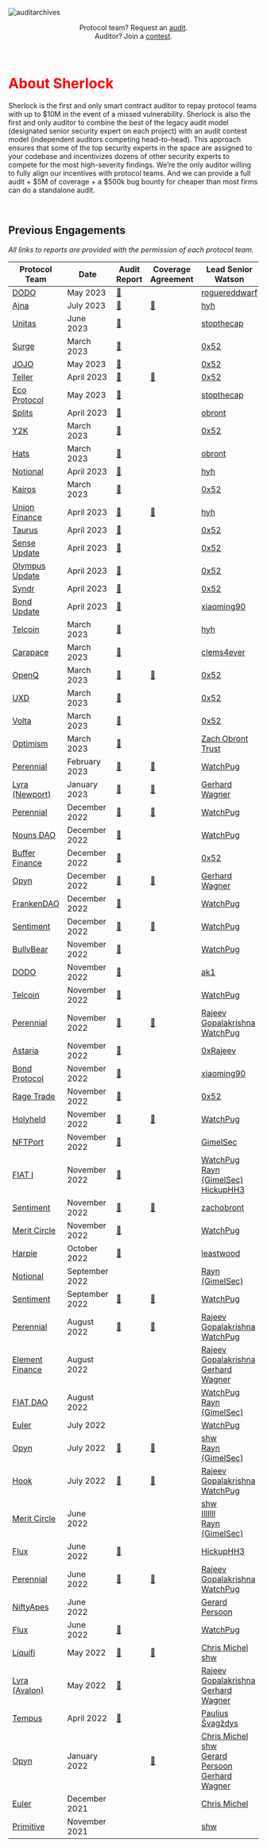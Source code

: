 ![auditarchives](https://user-images.githubusercontent.com/48841281/189038406-be97b3f3-4e2e-48c7-a434-3e06328820aa.png)

<p align="center">
  Protocol team? Request an <a href="https://forms.gle/HgoVZzSVkKyfrprV9">audit</a>. <br> Auditor? Join a
  <a href="https://app.sherlock.xyz/audits">contest</a>.
</p>

<br>



<h1 class="center" style="color:red"> About Sherlock </h1>

Sherlock is the first and only smart contract auditor to repay protocol teams with up to $10M in the event of a missed vulnerability. Sherlock is also the first and only auditor to combine the best of the legacy audit model (designated senior security expert on each project) with an audit contest model (independent auditors competing head-to-head). This approach ensures that some of the top security experts in the space are assigned to your codebase and incentivizes dozens of other security experts to compete for the most high-severity findings. We’re the only auditor willing to fully align our incentives with protocol teams. And we can provide a full audit + $5M of coverage + a $500k bug bounty for cheaper than most firms can do a standalone audit.

<br>

## Previous Engagements
*All links to reports are provided with the permission of each protocol team.*

| Protocol Team | Date | Audit Report | Coverage Agreement | Lead Senior Watson |
|---------------|------|--------------|--------------------|--------------------|
[DODO](https://dodoex.io)|May 2023    | [📎](audits/2023.05.12%20-%20Final%20-%20DODO%20Margin%20Trading%20Audit%20Report.pdf)  |   |[roguereddwarf](https://twitter.com/None) |
[Ajna](https://www.ajna.finance/)|July 2023    | [📎](audits/2023.07.15%20-%20Final%20-%20Ajna%20Update%20Audit%20Report.pdf)  |[📎](coverage-agreements/Ajna%20Coverage%20Agreement%202023.07.15.pdf)   |[hyh](https://twitter.com/0xhyh) |
[Unitas](https://unitas.foundation/)|June 2023    | [📎](audits/2023.06.12%20-%20Final%20-%20Unitas%20Protocol%20Audit%20Report.pdf)  |   |[stopthecap](https://twitter.com/None) |
[Surge](https://twitter.com/surge_fi)|March 2023    | [📎](audits/2023.03.02%20-%20Final%20-%20Surge%20Audit%20Report.pdf)  |   |[0x52](https://twitter.com/@IAm0x52) |
[JOJO](https://app.jojo.exchange/trade)|May 2023    | [📎](audits/2023.05.10%20-%20Final%20-%20JOJO%20Exchange%20Audit%20Report.pdf)  |   |[0x52](https://twitter.com/@IAm0x52) |
[Teller](https://teller.org)|April 2023    | [📎](audits/2023.04.22%20-%20Final%20-%20Teller%20Audit%20Report.pdf)  |[📎](coverage-agreements/Teller%20Coverage%20Agreement%202023.07.15.pdf)   |[0x52](https://twitter.com/@IAm0x52) |
[Eco Protocol](https://eco.org/)|May 2023    | [📎](audits/2023.05.25%20-%20Final%20-%20Eco%20Protocol%20Audit%20Report.pdf)  |   |[stopthecap](https://twitter.com/None) |
[Splits](https://www.0xsplits.xyz/)|April 2023    | [📎](audits/2023.04.24%20-%20Final%20-%20Splits%20Audit%20Report.pdf)  |   |[obront](https://twitter.com/zachobront) |
[Y2K](https://www.y2k.finance)|March 2023    | [📎](audits/2023.03.27%20-%20Final%20-%20Y2K%20Audit%20Report.pdf)  |   |[0x52](https://twitter.com/@IAm0x52) |
[Hats](https://www.hatsprotocol.xyz/)|March 2023    | [📎](audits/2023.03.06%20-%20Final%20-%20Hats%20Audit%20Report.pdf)  |   |[obront](https://twitter.com/zachobront) |
[Notional](https://www.notional.finance)|April 2023    | [📎](audits/2023.04.15%20-%20Final%20-%20Notional%20Update%20%233%20Audit%20Report.pdf)  |   |[hyh](https://twitter.com/0xhyh) |
[Kairos](https://www.kairos.loan/)|March 2023    | [📎](audits/2023.03.25%20-%20Final%20-%20Kairos%20Loan%20Audit%20Report.pdf)  |   |[0x52](https://twitter.com/@IAm0x52) |
[Union Finance](https://union.finance/)|April 2023    | [📎](audits/2023.03.21%20-%20Final%20-%20Union%20Finance%20Update%20Audit%20Report.pdf)  | [📎](coverage-agreements/Union%20Finance%20Coverage%20Agreement%202023.06.23.pdf)  |[hyh](https://twitter.com/0xhyh) |
[Taurus](https://www.taurus.loans)|April 2023    | [📎](audits/2023.19.04%20-%20Final%20-%20Taurus%20Audit%20Report.pdf)  |   |[0x52](https://twitter.com/IAm0x52) |
[Sense Update](https://sense.finance)|April 2023    | [📎](audits/2023.18.04%20-%20Final%20-%20Sense%20Update%20Audit%20Report.pdf)  |   |[0x52](https://twitter.com/IAm0x52) |
[Olympus Update](https://www.olympusdao.finance)|April 2023    | [📎](audits/2023.13.04%20-%20Final%20-%20Olympus%20Update%20Audit%20Report.pdf)  |   |[0x52](https://twitter.com/IAm0x52) |
| [Syndr](https://www.syndr.com)|April 2023    | [📎](audits/2023.10.04%20-%20Final%20-%20Syndr%20Audit%20Report.pdf)  |   |[0x52](https://twitter.com/IAm0x52) |
| [Bond Update](https://bondprotocol.finance/)|April 2023    | [📎](audits/2023.04.04%20-%20Final%20-%20Bond%20Protocol%20Update%20Audit%20Report.pdf)  |   |[xiaoming90](https://github.com/xiaoming9090) |
| [Telcoin](https://www.telco.in)|March 2023    | [📎](audits/2023.03.30%20-%20Final%20-%20Telcoin%20Update%20Audit%20Report.pdf)  |   |[hyh](https://twitter.com/0xhyh) |
| [Carapace](https://www.carapace.finance/)|March 2023    | [📎](audits/2023.03.29%20-%20Final%20-%20Carapace%20Audit%20Report.pdf)  |   |[clems4ever](https://www.sherlock.xyz/) |
| [OpenQ](https://openq.dev/)|March 2023    | [📎](audits/2023.03.27%20-%20Final%20-%20OpenQ%20Audit%20Report.pdf)  | [📎](coverage-agreements/OpenQ%20Coverage%20Agreement%202023.06.23.pdf)  |[0x52](https://twitter.com/IAm0x52) |
| [UXD](https://uxd.fi/)|March 2023    | [📎](audits/2023.03.17%20-%20Final%20-%20UXD%20Audit%20Report.pdf)  |   |[0x52](https://twitter.com/IAm0x52) |
| [Volta](https://volta.finance/)|March 2023    | [📎](audits/2023.03.10%20-%20Final%20-%20Volta%20Audit%20Report.pdf)  |   |[0x52](https://twitter.com/IAm0x52) |
| [Optimism](https://www.optimism.io/)|March 2023    | [📎](audits/2023.03.03%20-%20Final%20-%20Optimism%20Bedrock%20Audit%20Report.pdf)  |   |[Zach Obront](https://twitter.com/zachobront) <br> [Trust](https://twitter.com/trust__90)|
| [Perennial](https://www.perennial.finance/)|February 2023    | [📎](audits/2023.02.28%20-%20Final%20-%20Perennial%20February%20Update%20Audit%20Report.pdf)  | [📎](coverage-agreements/Perennial%20Coverage%20Agreement%202023.06.23.pdf)  |[WatchPug](https://twitter.com/WatchPug_) |
| [Lyra (Newport)](https://www.lyra.finance/)|January 2023    |[📎](audits/2023.01.24%20-%20Final%20-%20Lyra%20Audit%20Report.pdf) |[📎](coverage-agreements/Lyra%20Newport%20Coverage%20Agreement%202023.06.23.pdf)   |[Gerhard Wagner](https://twitter.com/g3rh4rdw4gn3r) |
| [Perennial](https://www.perennial.finance/)|December 2022    | [📎](audits/2023.01.22%20-%20Final%20-%20Perennial%20December%20Update%20Audit%20Report.pdf)  | [📎](coverage-agreements/Perennial%20Coverage%20Agreement%202023.06.23.pdf)  |[WatchPug](https://twitter.com/WatchPug_) |
| [Nouns DAO](https://nouns.wtf/)| December 2022    |[📎](audits/2022.12.27%20-%20Final%20-%20Nouns%20DAO%20Audit%20Report.pdf)   |   |[WatchPug](https://twitter.com/WatchPug_) |
| [Buffer Finance](https://buffer.finance/)| December 2022    |[📎](audits/2022.12.08%20-%20Final%20-%20Buffer%20Finance%20Audit%20Report.pdf)   |  |[0x52](https://twitter.com/IAm0x52) |
| [Opyn](https://www.opyn.co/)|December 2022    |[📎](audits/2022.12.09%20-%20Final%20-%20Opyn%20Crab%20Netting%20Audit%20Report.pdf)   | [📎](coverage-agreements/Opyn%20Squeeth%20Coverage%20Agreement%202023.06.23.pdf)  |[Gerhard Wagner](https://twitter.com/g3rh4rdw4gn3r) |
| [FrankenDAO](https://www.3dfrankenpunks.com/)|December 2022    | [📎](audits/2022.12.01%20-%20Final%20-%20Frankendao%20Audit%20Report.pdf) |   |[WatchPug](https://twitter.com/WatchPug_) |
| [Sentiment](https://www.sentiment.xyz/)|December 2022    | [📎](audits/2023.01.24%20-%20Final%20-%20Sentiment%20December%20Update%20Audit%20Report.pdf)  | [📎](coverage-agreements/Sentiment%20Coverage%20Agreement%202023.06.23.pdf) |[WatchPug](https://twitter.com/WatchPug_) |
| [BullvBear](https://bullvbear.xyz/)|November 2022    | [📎](audits/2022.12.12%20-%20Final%20-%20BullvBear%20Audit%20Report.pdf) |   |[WatchPug](https://twitter.com/WatchPug_) |
| [DODO](https://dodoex.io/)|November 2022    | [📎](audits/2022.12.12%20-%20Final%20-%20DODO%20Audit%20Report.pdf) |   |[ak1](https://twitter.com/aktech297) |
| [Telcoin](https://www.telco.in/)|November 2022    | [📎](audits/2022.12.12%20-%20Final%20-%20Telcoin%20Audit%20Report.pdf) |   |[WatchPug](https://twitter.com/WatchPug_) |
| [Perennial](https://www.perennial.finance/)|November 2022    | [📎](audits/2022.12.02%20-%20Final%20-%20Perennial%20November%20Update%20Audit%20Report.pdf)  | [📎](coverage-agreements/Perennial%20Coverage%20Agreement%202023.06.23.pdf)  |[Rajeev Gopalakrishna](https://twitter.com/0xRajeev) <br>[WatchPug](https://twitter.com/WatchPug_) |
| [Astaria](https://astaria.xyz/)|November 2022    | [📎](audits/2022.11.10%20-%20Final%20-%20Astaria%20Audit%20Report.pdf) |   |[0xRajeev](https://twitter.com/0xRajeev) |
| [Bond Protocol](https://bondprotocol.finance/)|November 2022    | [📎](audits/2022.11.29%20-%20Final%20-%20Bond%20Protocol%20Audit%20Report.pdf) |   |[xiaoming90](https://github.com/xiaoming9090) |
| [Rage Trade](https://www.rage.trade/)|November 2022    | [📎](audits/2022.11.28%20-%20Final%20-%20Rage%20Trade%20Audit%20Report.pdf) |   |[0x52](https://twitter.com/IAm0x52) |
| [Holyheld](https://viamover.com/)|November 2022    | [📎](audits/2022.11.22%20-%20Final%20-%20Mover%20Audit%20Report.pdf) | [📎](coverage-agreements/Holyheld%20Coverage%20Agreement%202023.06.23.pdf)  |[WatchPug](https://twitter.com/WatchPug_) |
| [NFTPort](https://www.nftport.xyz/)|November 2022    | [📎](audits/2022.11.16%20-%20Final%20-%20NFTPort%20Audit%20Report.pdf) |   |[GimelSec](https://twitter.com/rayn731) |
| [FIAT I](https://fiatdao.com/)|November 2022    | [📎](audits/2022.11.09%20-%20Final%20-%20FIAT%20I%20Audit%20Report.pdf) |   |[WatchPug](https://twitter.com/WatchPug_) <br> [Rayn (GimelSec)](https://twitter.com/rayn731) <br> [HickupHH3](https://twitter.com/HickupH)|
| [Sentiment](https://www.sentiment.xyz/)|November 2022    | [📎](audits/2023.01.24%20-%20Final%20-%20Sentiment%20November%20Update%20Audit%20Report.pdf)  | [📎](coverage-agreements/Sentiment%20Coverage%20Agreement%202023.06.23.pdf) |[zachobront](https://twitter.com/zachobront) |
| [Merit Circle](https://meritcircle.io/)|November 2022    | [📎](audits/2022.11.04%20-%20Final%20-%20Merit%20Circle%20Audit%20Report.pdf) |   |[WatchPug](https://twitter.com/WatchPug_) |
| [Harpie](https://harpie.io/)|October 2022    | [📎](audits/2022.10.12%20-%20Final%20-%20Harpie%20Audit%20Report.pdf) |   |[leastwood](https://twitter.com/0xleastwood) |
| [Notional](https://www.notional.finance/)|September 2022    |   |   |[Rayn (GimelSec)](https://twitter.com/rayn731) |
| [Sentiment](https://www.sentiment.xyz/)|September 2022    | [📎](audits/2022.10.18%20-%20Final%20-%20Sentiment%20Audit%20Report.pdf)  | [📎](coverage-agreements/Sentiment%20Coverage%20Agreement%202023.06.23.pdf) |[WatchPug](https://twitter.com/WatchPug_) |
| [Perennial](https://www.perennial.finance/)|August 2022    | [📎](audits/2022.08.24%20-%20Final%20-%20Perennial%20Audit%20Report.pdf)  | [📎](coverage-agreements/Perennial%20Coverage%20Agreement%202023.06.23.pdf)  |[Rajeev Gopalakrishna](https://twitter.com/0xRajeev) <br>[WatchPug](https://twitter.com/WatchPug_) |
| [Element Finance](https://www.element.fi/)|August 2022    |   |   |[Rajeev Gopalakrishna](https://twitter.com/0xRajeev) <br>[Gerhard Wagner](https://twitter.com/g3rh4rdw4gn3r) |
| [FIAT DAO](https://fiatdao.com/)|August 2022    |   |   |[WatchPug](https://twitter.com/WatchPug_) <br>[Rayn (GimelSec)](https://twitter.com/rayn731) |
| [Euler](https://www.euler.finance/)|July 2022    |   |   |[WatchPug](https://twitter.com/WatchPug_) |
| [Opyn](https://www.opyn.co/)|July 2022    |[📎](audits/2022.07.05%20-%20Final%20-%20Opyn%20Squeeth%20Crab%20V2%20Audit%20Report.pdf)   | [📎](coverage-agreements/Opyn%20Squeeth%20Coverage%20Agreement%202023.06.23.pdf)  |[shw](https://twitter.com/shw9453) <br>[Rayn (GimelSec)](https://twitter.com/rayn731) |
| [Hook](https://www.hook.xyz/)|July 2022    | [📎](audits/2022.06.30%20-%20Final%20-%20Hook%20Audit%20Report.pdf) |[📎](coverage-agreements/Hook%20Coverage%20Agreement%202023.06.23.pdf)   |[Rajeev Gopalakrishna](https://twitter.com/0xRajeev) <br>[WatchPug](https://twitter.com/WatchPug_) |
| [Merit Circle](https://meritcircle.io/)|June 2022    |   |   |[shw](https://twitter.com/shw9453) <br> [IllIllI](https://sherlock.xyz/) <br> [Rayn (GimelSec)](https://twitter.com/rayn731) |
| [Flux](https://www.fluxprotocol.org/)|June 2022    |[📎](audits/2022.06.18%20-%20Final%20-%20Flux%20Follow-Up%20Audit%20Report.pdf) |   |[HickupHH3](https://twitter.com/HickupH) |
| [Perennial](https://www.perennial.finance/)|June 2022    | [📎](audits/2022.06.02%20-%20Preliminary%20-%20Perennial%20Audit%20Report.pdf)  | [📎](coverage-agreements/Perennial%20Coverage%20Agreement%202023.06.23.pdf)  |[Rajeev Gopalakrishna](https://twitter.com/0xRajeev) <br>[WatchPug](https://twitter.com/WatchPug_) |
| [NiftyApes](https://www.niftyapes.money/)|June 2022    |   |   |[Gerard Persoon](https://twitter.com/gpersoon) |
| [Flux](https://www.fluxprotocol.org/)|June 2022    |[📎](audits/2022.06.06%20-%20Final%20-%20Flux%20Audit%20Report.pdf) |   |[WatchPug](https://twitter.com/WatchPug_) |
| [Liquifi](https://www.liquifi.finance/)|May 2022    |[📎](audits/2022.08.24%20-%20Final%20-%20LiquiFi%20Audit%20Report.pdf)   |[📎](coverage-agreements/Liquifi%20Coverage%20Agreement%202023.06.23.pdf)   |[Chris Michel](https://twitter.com/cmichelio) <br>[shw](https://twitter.com/shw9453) |
| [Lyra (Avalon)](https://www.lyra.finance/)|May 2022    |[📎](audits/2022.06.27%20-%20Final%20-%20Lyra%20Audit%20Report.pdf) |   |[Rajeev Gopalakrishna](https://twitter.com/0xRajeev) <br>[Gerhard Wagner](https://twitter.com/g3rh4rdw4gn3r) |
| [Tempus](https://tempus.finance/)|April 2022    | [📎](audits/2022.02.09%20-%20Final%20-%20Tempus%20Audit%20Report.pdf) |   |[Paulius Švagždys](https://twitter.com/SolidityDev) |
| [Opyn](https://www.opyn.co/)|January 2022    |   |[📎](coverage-agreements/Opyn%20Squeeth%20Coverage%20Agreement%202023.06.23.pdf)   |[Chris Michel](https://twitter.com/cmichelio) <br> [shw](https://twitter.com/shw9453) <br> [Gerard Persoon](https://twitter.com/gpersoon) <br> [Gerhard Wagner](https://twitter.com/g3rh4rdw4gn3r) |
| [Euler](https://www.euler.finance/)|December 2021    |   |   |[Chris Michel](https://twitter.com/cmichelio)|
| [Primitive](https://primitive.finance/)|November 2021    |   |   |[shw](https://twitter.com/shw9453) |
